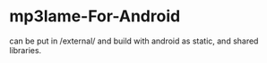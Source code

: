 mp3lame-For-Android
===================

can be put in /external/ and build with android as static, and shared libraries. 
